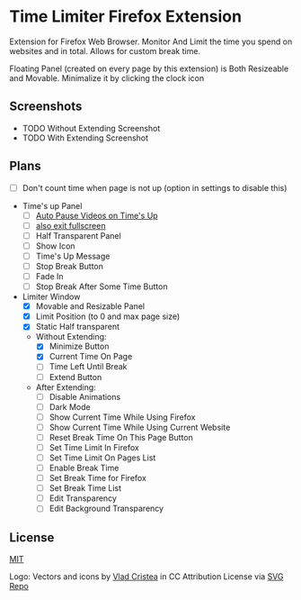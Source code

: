 # Time Limiter Firefox Extension

Extension for Firefox Web Browser. Monitor And Limit the time you spend on websites and in total. Allows for custom break time.

Floating Panel (created on every page by this extension) is Both Resizeable and Movable. Minimalize it by clicking the clock icon

## Screenshots

- TODO Without Extending Screenshot
- TODO With Extending Screenshot

## Plans

- [ ] Don't count time when page is not up (option in settings to disable this)
- Time's up Panel
  - [ ] [Auto Pause Videos on Time's Up](https://developer.mozilla.org/en-US/docs/Web/API/HTMLMediaElement/pause)
  - [ ] [also exit fullscreen](https://developer.mozilla.org/en-US/docs/Web/API/Document/exitFullscreen)
  - [ ] Half Transparent Panel
  - [ ] Show Icon
  - [ ] Time's Up Message
  - [ ] Stop Break Button
  - [ ] Fade In
  - [ ] Stop Break After Some Time Button
- Limiter Window
  - [x] Movable and Resizable Panel
  - [x] Limit Position (to 0 and max page size)
  - [x] Static Half transparent
  - Without Extending:
    - [x] Minimize Button
    - [x] Current Time On Page
    - [ ] Time Left Until Break
    - [ ] Extend Button
  - After Extending:
    - [ ] Disable Animations
    - [ ] Dark Mode
    - [ ] Show Current Time While Using Firefox
    - [ ] Show Current Time While Using Current Website
    - [ ] Reset Break Time On This Page Button
    - [ ] Set Time Limit In Firefox
    - [ ] Set Time Limit On Pages List
    - [ ] Enable Break Time
    - [ ] Set Break Time for Firefox
    - [ ] Set Break Time List
    - [ ] Edit Transparency
    - [ ] Edit Background Transparency

## License

[MIT](/LICENSE)

Logo: Vectors and icons by [Vlad Cristea](https://www.figma.com/@thevladc?ref=svgrepo.com) in CC Attribution License via [SVG Repo](https://www.svgrepo.com/)
